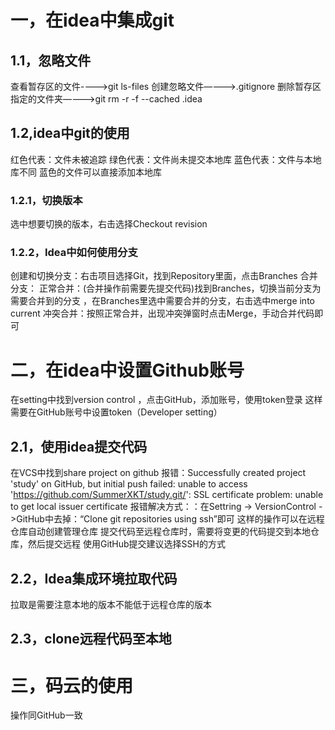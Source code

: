# 一，在idea中集成git
## 1.1，忽略文件
   查看暂存区的文件---->git ls-files
   创建忽略文件————>.gitignore
   删除暂存区指定的文件夹————>git rm -r -f --cached .idea
## 1.2,idea中git的使用
   红色代表：文件未被追踪
   绿色代表：文件尚未提交本地库
   蓝色代表：文件与本地库不同
   蓝色的文件可以直接添加本地库
### 1.2.1，切换版本
   选中想要切换的版本，右击选择Checkout revision
### 1.2.2，Idea中如何使用分支
   创建和切换分支：右击项目选择Git，找到Repository里面，点击Branches
   合并分支：
    正常合并：(合并操作前需要先提交代码)找到Branches，切换当前分支为需要合并到的分支
            ，在Branches里选中需要合并的分支，右击选中merge into current
    冲突合并：按照正常合并，出现冲突弹窗时点击Merge，手动合并代码即可
# 二，在idea中设置Github账号
   在setting中找到version control ，点击GitHub，添加账号，使用token登录
   这样需要在GitHub账号中设置token（Developer setting）
## 2.1，使用idea提交代码
   在VCS中找到share project on github 
   报错：Successfully created project 'study' on GitHub, 
        but initial push failed: unable to access 'https://github.com/SummerXKT/study.git/': 
        SSL certificate problem: unable to get local issuer certificate
   报错解决方式：：在Settring -> VersionControl ->GitHub中去掉：“Clone git repositories using ssh”即可
   这样的操作可以在远程仓库自动创建管理仓库
   提交代码至远程仓库时，需要将变更的代码提交到本地仓库，然后提交远程
   使用GitHub提交建议选择SSH的方式
## 2.2，Idea集成环境拉取代码
   拉取是需要注意本地的版本不能低于远程仓库的版本
## 2.3，clone远程代码至本地

# 三，码云的使用
   操作同GitHub一致
   